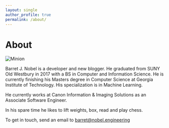 ```yaml
---
layout: single
author_profile: true
permalink: /about/
---
```


# About

<!-- <img style="float: right;" src="https://octodex.github.com/images/minion.png"> -->
![Minion](https://octodex.github.com/images/minion.png)

Barret J. Nobel is a developer and new blogger. He graduated from SUNY Old Westbury in 2017 with a BS in Computer and Information Science. He is currently finishing his Masters degree in Computer Science at Georgia Institute of Technology. His specialization is in Machine Learning.

He currently works at Canon Information & Imaging Solutions as an Associate Software Engineer.

In his spare time he likes to lift weights, box, read and play chess. 

To get in touch, send an email to [barret@nobel.engineering](mailto:barret@nobel.engineering "Bonus points for encryption and your private key!")